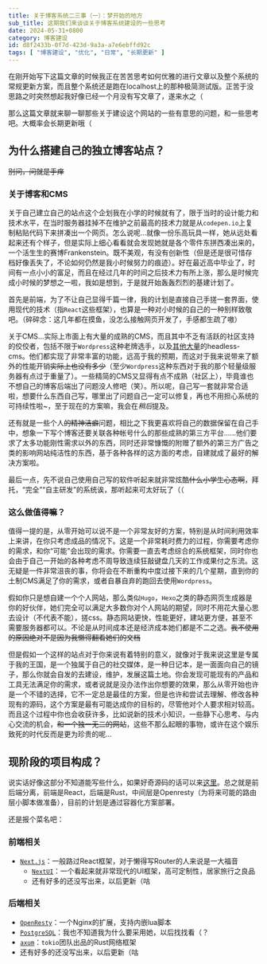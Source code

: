 ```yaml
---
title: 关于博客系统二三事（一）：梦开始的地方
sub_title: 这期我们来谈谈关于博客系统建设的一些思考
date: 2024-05-31+0800
category: 博客建设
id: d8f2433b-0f7d-423d-9a3a-a7e6ebffd92c
tags: [ "博客建设", "优化", "日常", "长期更新" ]
---
```


在刚开始写下这篇文章的时候我正在苦苦思考如何优雅的进行文章以及整个系统的常规更新方案，而且整个系统还是跑在localhost上的那种极简测试版。正苦于没思路之时突然想起我好像已经一个月没有写文章了，遂来水之（

那么这篇文章就来聊一聊那些关于建设这个网站的一些有意思的问题，和一些思考吧。大概率会长期更新哦（

## 为什么搭建自己的独立博客站点？

~~别问，问就是手痒~~

### 关于博客和CMS

关于自己建立自己的站点这个企划我在小学的时候就有了，限于当时的设计能力和技术水平，在当时服务器挂掉不在维护之前最高的技术力就是从`codepen.io`上复制粘贴代码下来拼凑出一个网页。怎么说呢...就像一份乐高玩具一样，她从远处看起来还有个样子，但是实际上细心看看就会发现她就是各个零件东拼西凑出来的，一个活生生的赛博Frankenstein。既不美观，有没有创新性（但是还是很可惜存档好像丢失了，不论如何仍然是我小时候努力的痕迹）。好在最近高中毕业了，时间有一点小小的富足，而且在经过几年的时间之后技术力有所上涨，那么是时候完成小时候的梦想之一啦，我如是想到，于是就开始轰轰烈烈的基建计划了。

首先是前端，为了不让自己显得千篇一律，我的计划是直接自己手搓一套界面，使用现代的技术（指`React`这些框架），也算是一种对小时候的自己的一种别样致敬吧。（碎碎念：这几年都在摸鱼，没怎么接触网页开发了，手感都生疏了嗷）

关于CMS...实际上市面上有大量的成熟的CMS，而且其中不乏有活跃的社区支持的佼佼者，包括不限于`Wordpress`这种老牌选手，以及[其他大量](https://jamstack.org/headless-cms/)的headless-cms。他们都实现了非常丰富的功能，远高于我的预期，而这对于我来说带来了额外的性能开销~~实际上也没有多少~~（至少`Wordpress`这种东西对于我的那个轻量级服务器有点过于重量了）。一些精简的CMS又显得有点不成熟（社区上），毕竟谁也不想自己的博客后端出了问题没人修吧（笑）。所以呢，自己写一套就非常合适啦，想要什么东西自己写，哪里出了问题自己一定可以修复，再也不用担心系统的可持续性啦~，至于现在的方案嘛，我会在*稍后*提及。

还有就是一些个人~~的精神洁癖~~问题，相比之下我更喜欢将自己的数据保留在自己手中，想象一下写个博客还要关联各种帐号什么的那些成熟的第三方平台......他们要求了太多功能刚性需求以外的东西，同时还非常慷慨的附赠了额外的第三方广告之类的影响网站纯洁性的东西，基于各种各样的这方面的考虑，自建就成了最好的解决方案啦。

最后一点，先不说自己使用自己写的软件听起来就非常炫酷~~什么小学生心态啊~~，拜托，“完全”“自主研发”的系统诶，那听起来可太好玩了（（

### 这么做值得嘛？

值得一提的是，从零开始可以说不是一个非常友好的方案，特别是从时间利用效率上来讲，在你只考虑成品的情况下。这是一个非常耗时费力的过程，你需要考虑你的需求，和你“可能"会出现的需求。你需要一直去考虑综合的系统框架，同时你也会由于自己一开始的各种考虑不周导致连续狂敲键盘几天的工作成果付之东流。这无疑是一件非常沮丧的事，你将会在不断重构中度过接下来的几个星期，直到你的土制CMS满足了你的需求，或者自暴自弃的跑回去使用`Wordpress`。

假如你只是想自建一个个人网站，那么类似`Hugo`，`Hexo`之类的静态网页生成器是你的好伙伴，她们完全可以满足大多数你对个人网站的期望，同时不用花大量心思去设计（不代表不能），搓css。静态网站更快，性能更好，建站更方便，甚至不需要服务器都可以。不论是从时间成本还是经济成本她们都是不二之选。~~我不使用的原因绝对不是因为我懒得翻看她们的文档~~

但是假如一个这样的站点对于你来说有着特别的意义，就像对于我来说这里是专属于我的王国，是一个独属于自己的社交媒体，是一种日记本，是一面面向自己的镜子，那么你就会自发的去建设，维护，发展这篇土地。你会发现可能现有的产品和工具无法满足你的需求，或者说就是没办法作出你想要的效果，那么从零开始也许是一个不错的选择，它不一定总是最佳的方案，但是也许和尝试去理解、修改各种现有的源码，这个方案是最有可能达成你的目标的，尽管他对个人要求相对较高。而且这个过程中你也会收获许多，比如说新的技术小知识，一些静下心思考、与内心交流的机会，~~和一个独一无二的网站~~，这些不那么起眼的事物，或许在这个娱乐致死的时代反而是更为珍贵的呢...

## 现阶段的项目构成？

说实话好像这部分不知道能写些什么，如果好奇源码的话可以来[这里](https://github.com/Lumither/nocturne)。总之就是前后端分离，前端是React，后端是Rust，中间层是Openresty（为将来可能的路由层小脚本做准备），目前的计划是通过容器化方案部署。

还是报个菜名吧：

### 前端相关

- [`Next.js`](https://nextjs.org/)：一般路过React框架，对于懒得写Router的人来说是一大福音
    - [`NextUI`](https://nextui.org/)：一个看起来就非常现代的UI框架，高可定制性，居家旅行之良品
    - 还有好多的还没写出来，以后更新（咕

### 后端相关
- [`OpenResty`](https://openresty.org)：一个Nginx的扩展，支持内嵌lua脚本
- [`PostgreSQL`](https://www.postgresql.org/)：我也不知道我为什么要采用她，以后找找看（？
- [`axum`](https://github.com/tokio-rs/axum)：`tokio`团队出品的Rust网络框架
- 还有好多的还没写出来，以后更新（咕

